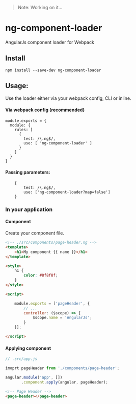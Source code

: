 > Note: Working on it...

# ng-component-loader

AngularJs component loader for Webpack


## Install

```
npm install --save-dev ng-component-loader 
```

## Usage:

Use the loader either via your webpack config, CLI or inline.

#### Via webpack config (recommended)

```
module.exports = {
  module: {
    rules: [
      {
        test: /\.ng$/,
        use: [ 'ng-component-loader' ]
      }
    ]
  }
}
```

#### Passing parameters: 

```
	{
        test: /\.ng$/, 
        use: ['ng-component-loader?map=false']
    }
```

### In your application

#### Component

Create your component file.

```html
<!-- ./src/components/page-header.ng -->
<template>
    <h1>My component {{ name }}</h1>
</template>

<style>
    h1 {
        color: #8f8f8f;
    }
</style>

<script>

    module.exports = ['pageHeader', {
        // ...
        controller: ($scope) => {
            $scope.name = 'AngularJs';
        }
    }];

</script>
```

#### Applying component
```js
// .src/app.js

imoprt pageHeader from './components/page-header';

angular.module('app', [])
       .component.apply(angular, pageHeader);

```

```html
<!-- Page Header -->
<page-header></page-header>
```

